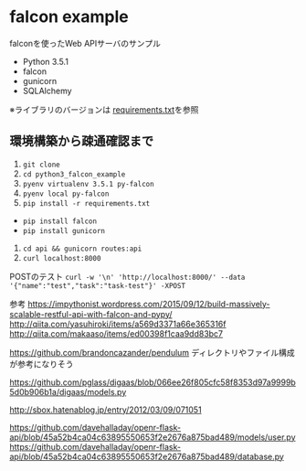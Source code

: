 falcon example
===


falconを使ったWeb APIサーバのサンプル

* Python 3.5.1
* falcon
* gunicorn
* SQLAlchemy

※ライブラリのバージョンは [requirements.txt](./requirements.txt)を参照


環境構築から疎通確認まで
---

1. `git clone`
1. `cd python3_falcon_example`
1. `pyenv virtualenv 3.5.1 py-falcon`
1. `pyenv local py-falcon`
1. `pip install -r requirements.txt`
  * `pip install falcon`
  * `pip install gunicorn` 
1. `cd api && gunicorn routes:api`
1. `curl localhost:8000`



POSTのテスト
`curl -w '\n' 'http://localhost:8000/' --data '{"name":"test","task":"task-test"}' -XPOST`




参考
https://impythonist.wordpress.com/2015/09/12/build-massively-scalable-restful-api-with-falcon-and-pypy/
http://qiita.com/yasuhiroki/items/a569d3371a66e365316f
http://qiita.com/makaaso/items/ed00398f1caa9dd83bc7


https://github.com/brandoncazander/pendulum
ディレクトリやファイル構成が参考になりそう


https://github.com/pglass/digaas/blob/066ee26f805cfc58f8353d97a9999b5d0b906b1a/digaas/models.py

http://sbox.hatenablog.jp/entry/2012/03/09/071051

https://github.com/davehalladay/openr-flask-api/blob/45a52b4ca04c63895550653f2e2676a875bad489/models/user.py
https://github.com/davehalladay/openr-flask-api/blob/45a52b4ca04c63895550653f2e2676a875bad489/database.py